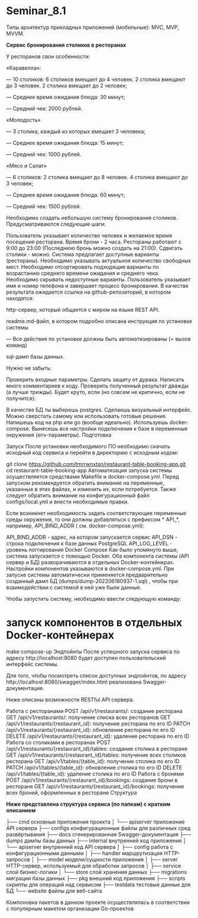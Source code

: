 # Seminar_8.1
Типы архитектур прикладных приложений (мобильные): MVC, MVP, MVVM.

**Сервис бронирования столиков в ресторанах**


У ресторанов свои особенности:

«Каравелла»:

— 10 столиков: 6 столиков вмещает до 4 человек. 2 столика вмещают до 3 человек. 2 столика вмещает до 2 человек;

— Среднее время ожидания блюда: 30 минут;

— Средний чек: 2000 рублей.

«Молодость»

— 3 столика, каждый из которых вмещает 3 человека;

— Среднее время ожидания блюда: 15 минут;

— Средний чек: 1000 рублей.

«Мясо и Салат»

— 6 столиков: 2 столика вмещает до 8 человек. 4 столика вмещают до 3 человек;

— Среднее время ожидания блюда: 60 минут;

— Средний чек: 1500 рублей.

Необходимо создать небольшую систему бронирования столиков. Предусматриваются следующие шаги:

Пользователь указывает количество человек и желаемое время посещения ресторана.
Время брони - 2 часа. Рестораны работают с 9:00 до 23:00 (Последнюю бронь можно создать на 21:00).
Сдвигать столики - можно.
Система предлагает доступные варианты (рестораны).
Необходимо указывать актуальное количество свободных мест.
Необходимо отсортировать подходящие варианты по возрастанию среднего времени ожидания и среднего чека.
Необходимо скрывать недоступные варианты.
Пользователь указывает имя и номер телефона и завершает процесс бронирования.
В качестве результата ожидается ссылка на github-репозиторий, в котором находятся:

 http-сервер, который общается с миром на языке REST API.

 readme.md-файл, в котором подробно описана инструкция по установке системы

— Все действия по установке должны быть автоматизированы (= вызов команд)

 sql-дамп базы данных.

Нужно не забыть:

 Проверить входные параметры. Сделать защиту от дурака.
 Написать много комментариев к коду.
 Проверить полученный результат дважды (а лучше трижды).
Будет круто, если (но совсем не критично, если не получится):

 В качестве БД ты выберешь postgres.
 Сделаешь визуальный интерфейс. Можно сверстать самому или использовать готовые решения.
 Напишешь код на php или go (вообще идеально).
 Используешь docker-compose.
 Вынесешь все настройки подключения к базе в переменные окружения (env-параметры).
Подготовка


Запуск
После установки необходимого ПО необходимо скачать исходный код сервиса и перейти в директорию с исходным кодом:

git clone https://github.com/tmrrwnxtsn/restaurant-table-booking-app.git
cd restaurant-table-booking-app
Автоматизация запуска системы осуществляется средствами Makefile и docker-compose.yml. Перед запуском рекомендуется обратить внимание на переменные, указанные в этих файлах, и изменить их, если потребуется. Также следует обратить внимание на конфигурационный файл configs/local.yml и внести необходимые правки.

Если возникнет необходимость задать соответствующие переменные среды окружения, то они должны добавляться с префиксом * API_*, например, API_BIND_ADDR ( см. docker-compose.yml):

API_BIND_ADDR - адрес, на котором запускается сервис
API_DSN - строка подключения к базе данных PostgreSQL
API_LOG_LEVEL - уровень логгирования
Docker Compose
Как было упомянуто выше, система запускается с помощью Docker. Оба компонента системы (API сервер и БД) разворачиваются в отдельных Docker-контейнерах. Настройки компонентов указываются в docker-compose.yml. При запуске системы автоматически применяется предварительно созданный дамп БД (dumps/dump-202206160937-1.sql) , чтобы при взаимодействии с системой в ней уже были данные.

Чтобы запустить систему, необходимо ввести следующую команду:

# запуск компонентов в отдельных Docker-контейнерах
make compose-up
Эндпойнты
После успешного запуска сервиса по адресу http://localhost:8080 будет доступен пользовательский интерфейс системы.

Для того, чтобы посмотреть список доступных эндпойнтов, по адресу http://localhost:8080/swagger/index.html реализована Swagger-документация.

Ниже описаны возможности RESTful API сервера.

Работа с ресторанами
POST /api/v1/restaurants/: создание ресторана
GET /api/v1/restaurants/: получение списка всех ресторанов
GET /api/v1/restaurants/{restaurant_id}: получение ресторана по его ID
PATCH /api/v1/restaurants/{restaurant_id}: обновление ресторана по его ID
DELETE /api/v1/restaurants/{restaurant_id}: удаление ресторана по его ID
Работа со столиками в ресторанах
POST /api/v1/restaurants/{restaurant_id}/tables: создание столика в ресторане
GET /api/v1/restaurants/{restaurant_id}/tables: получение всех столиков ресторана
GET /api/v1/tables/{table_id}: получение столика по его ID
PATCH /api/v1/tables/{table_id}: обновление столика по его ID
DELETE /api/v1/tables/{table_id}: удаление столика по его ID
Работа с бронями
POST /api/v1/restaurants/{restaurant_id}/bookings: создание брони в ресторане
GET /api/v1/restaurants/{restaurant_id}/bookings: получение всех броней, оформленных в ресторане
Структура

**Ниже представлена структура сервиса (по папкам) с кратким описанием**

├── cmd                 основные приложения проекта
│   └── apiserver       приложение API сервера
├── configs             конфигурационные файлы для различных сред развёртывания
├── docs                сгенерированная Swagger-документация 
├── dumps               дампы базы данных
├── internal            внутренний код приложения
│   └── apiserver       внутренний код API сервера
│       ├── config      работа с конфигурационными данными
│       ├── handler     маршрутизация HTTP-запросов
│       ├── model       модели/сущности приложения
│       ├── server      HTTP-сервер, используемый для обработки запросов
│       ├── service     слой бизнес-логики
│       └── store       слой хранения данных
├── migrations          миграции базы данных
├── pkg                 внешний код приложения
├── scripts             скрипты для операций над сервисом
├── testdata            тестовые данные для БД
└── website             файлы для веб-сайта


Компоновка пакетов в данном проекте осуществлялась в соответствии с популярным макетом организации Go-проектов 
